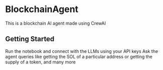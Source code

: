 ﻿# BlockchainAgent
This is a blockchain AI agent made using CrewAI

## Getting Started
Run the notebook and connect with the LLMs using your API keys
Ask the agent queries like getting the SOL of a particular address or getting the supply of a token, and many more
